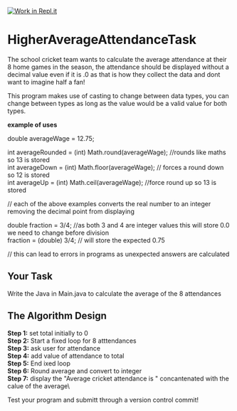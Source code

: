 [![Work in Repl.it](https://classroom.github.com/assets/work-in-replit-14baed9a392b3a25080506f3b7b6d57f295ec2978f6f33ec97e36a161684cbe9.svg)](https://classroom.github.com/online_ide?assignment_repo_id=3929251&assignment_repo_type=AssignmentRepo)
# HigherAverageAttendanceTask

The school cricket team wants to calculate the average attendance at their 8 home games in the season, the attendance should be displayed without a decimal value even if it is .0 as that is how they collect the data and dont want to imagine half a fan!

This program makes use of casting to change between data types, you can change between types as long as the value would be a valid value for both types. 

**example of uses**

double averageWage = 12.75;

int averageRounded = (int) Math.round(averageWage); //rounds like maths so 13 is stored\
int averageDown = (int) Math.floor(averageWage); // forces a round down so 12 is stored\
int averageUp = (int) Math.ceil(averageWage); //force round up so 13 is stored

// each of the above examples converts the real number to an integer removing the decimal point from displaying

double fraction = 3/4; //as both 3 and 4 are integer values this will store 0.0 we need to change before division\
fraction = (double) 3/4; // will store the expected 0.75  

// this can lead to errors in programs as unexpected answers are calculated

## Your Task

Write the Java in Main.java to calculate the average of the 8 attendances

## The Algorithm Design

**Step 1:** set total initially to 0\
**Step 2:**	Start a fixed loop for 8 atttendances\
**Step 3:**	  ask user for attendance\
**Step 4:**	  add value of attendance to total\
**Step 5:**	End ixed loop\
**Step 6:**	Round average and convert to integer\
**Step 7:** display the "Average cricket attendance is " concantenated with the calue of the average\

Test your program and submitt through a version control commit!

